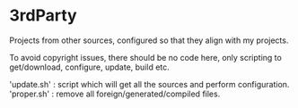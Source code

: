 # 3rdParty

Projects from other sources, configured so that they align with my projects.

To avoid copyright issues, there should be no code here, only scripting to 
get/download, configure, update, build etc.

'update.sh' : script which will get all the sources and perform configuration.  
'proper.sh' : remove all foreign/generated/compiled files.  

